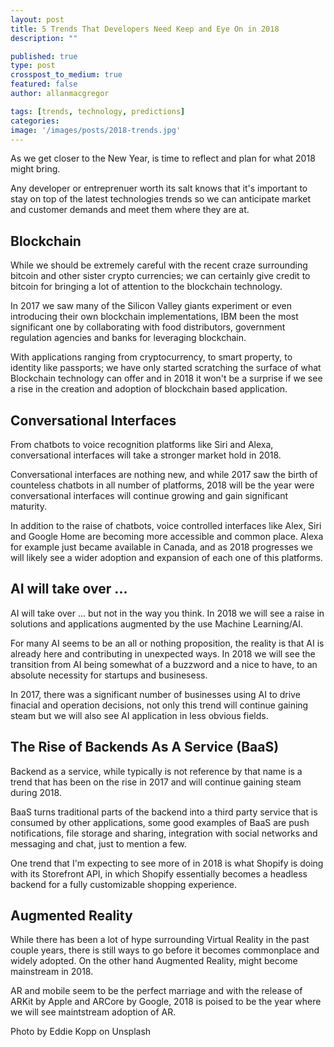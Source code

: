 ```yaml
---
layout: post
title: 5 Trends That Developers Need Keep and Eye On in 2018 
description: ""

published: true
type: post
crosspost_to_medium: true
featured: false
author: allanmacgregor

tags: [trends, technology, predictions]
categories:
image: '/images/posts/2018-trends.jpg'
---
```


As we get closer to the New Year, is time to reflect and plan for what 2018 might bring. 

Any developer or entreprenuer worth its salt knows that it's important to stay on top of the latest technologies trends so we can anticipate market and customer demands and meet them where they are at.


## Blockchain

While we should be extremely careful with the recent craze surrounding bitcoin and other sister crypto currencies; we can certainly give credit to bitcoin for bringing a lot of attention to the blockchain technology.

In 2017 we saw many of the Silicon Valley giants experiment or even introducing their own blockchain implementations, IBM been the most significant one by collaborating with food distributors, government regulation agencies and banks for leveraging blockchain.

With applications ranging from cryptocurrency, to smart property, to identity like passports; we have only started scratching the surface of what Blockchain technology can offer and in 2018 it won't be a surprise if we see a rise in the creation and adoption of blockchain based application.


## Conversational Interfaces

From chatbots to voice recognition platforms like Siri and Alexa, conversational interfaces will take a stronger market hold in 2018.

Conversational interfaces are nothing new, and while 2017 saw the birth of counteless chatbots in all number of platforms, 2018 will be the year were conversational interfaces will continue growing and gain significant maturity.

In addition to the raise of chatbots, voice controlled interfaces like Alex, Siri and Google Home are becoming more accessible and common place. Alexa for example just became available in Canada, and as 2018 progresses we will likely see a wider adoption and expansion of each one of this platforms.


## AI will take over ...

AI will take over ... but not in the way you think. In 2018 we will see a raise in solutions and applications augmented by the use Machine Learning/AI.

For many AI seems to be an all or nothing proposition, the reality is that AI is already here and contributing in unexpected ways. In 2018 we will see the transition from AI being somewhat of a buzzword and a nice to have, to an absolute necessity for startups and businesess.

In 2017, there was a significant number of businesses using AI to drive finacial and operation decisions, not only this trend will continue gaining steam but we will also see AI application in less obvious fields.


## The Rise of Backends As A Service (BaaS)

Backend as a service, while typically is not reference by that name is a trend that has been on the rise in 2017 and will continue gaining steam during 2018. 

BaaS turns traditional parts of the backend into a third party service that is consumed by other applications, some good examples of BaaS are push notifications, file storage and sharing, integration with social networks and messaging and chat, just to mention a few.

One trend that I'm expecting to see more of in 2018 is what Shopify is doing with its Storefront API, in which Shopify essentially becomes a headless backend for a fully customizable shopping experience.


## Augmented Reality

While there has been a lot of hype surrounding Virtual Reality in the past couple years, there is still ways to go before it becomes commonplace and widely adopted. On the other hand Augmented Reality, might become mainstream in 2018.

AR and mobile seem to be the perfect marriage and with the release of ARKit by Apple and ARCore by Google, 2018 is poised to be the year where we will see maintstream adoption of AR.

Photo by Eddie Kopp on Unsplash
